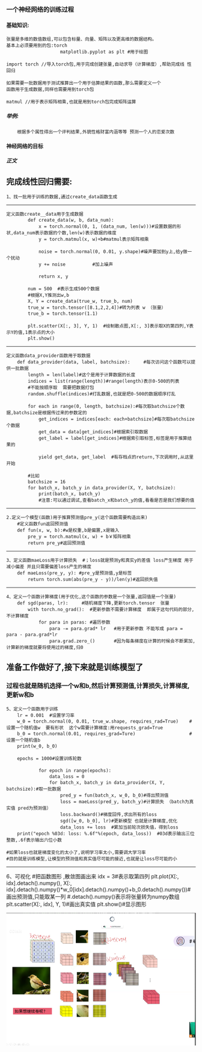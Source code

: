 ### 一个神经网络的训练过程

#### 基础知识:
    张量是多维的数值数组,可以包含标量、向量、矩阵以及更高维的数据结构。
    基本上必须要用到的包:torch
                        matplotlib.pyplot as plt #用于绘图

    import torch //导入torch包,用于完成创建张量,自动求导（计算梯度）,帮助完成线 性回归

    如果需要一批数据用于测试推算出一个用于估算结果的函数,那么需要定义一个
    函数用于生成数据,同样也需要用到torch包

    matmul //用于表示矩阵相乘,也就是用到torch包完成矩阵运算
##### 举例:
        根据多个属性得出一个评判结果,外貌性格财富内涵等等 预测一个人的恋爱次数

#### 神经网络的目标
 
##### 正文

## 完成线性回归需要:

    1、找一批用于训练的数据,通过create_data函数生成
---- 
    定义函数create__data用于生成数据
            def create_data(w, b, data_num):
                x = torch.normal(0, 1, (data_num, len(w)))#设置数据的形状,data_num表示数据的个数,len(w)表示数据的维度
                y = torch.matmul(x, w)+b#matmul表示矩阵相乘

                noise = torch.normal(0, 0.01, y.shape)#噪声要加到y上,给y做一个扰动
                y += noise          #加上噪声

                return x, y

            num = 500  #表示生成500个数据
            #根据X,Y推测出w,b
            X, Y = create_data(true_w, true_b, num) 
            true_w = torch.tensor([8.1,2,2,4])#转为列表 w （张量）
            true_b = torch.tensor(1.1)
            
            plt.scatter(X[:, 3], Y, 1)  #绘制散点图,X[:, 3]表示取X的第四列,Y表示Y的值,1表示点的大小
            plt.show()
---
    定义函数data_provider函数用于取数据
        def data_provider(data, label, batchsize):     #每次访问这个函数可以提供一批数据
            length = len(label)#这个是用于计算数据的长度
            indices = list(range(length))#range(length)表示0-500的列表
            #不能按顺序取  需要把数据打包
            random.shuffle(indices)#打乱数据,也就是把0-500的数据顺序打乱

            for each in range(0, length, batchsize):#每次取batchsize个数据,batchsize是根据传过来的参数定的
                get_indices = indices[each: each+batchsize]#每次取batchsize个数据
                get_data = data[get_indices]#根据索引取数据
                get_label = label[get_indices]#根据索引取标签,标签是用于推算结果的

                yield get_data, get_label  #有存档点的return,下次调用时,从这里开始

            #比如
            batchsize = 16
            for batch_x, batch_y in data_provider(X, Y, batchsize):
                print(batch_x, batch_y)
                #注意:可以通过调试,查看batch_x和batch_y的值,看看是否是我们想要的值
    
---

    2.定义一个模型(函数)用于推算预测值pre_y(这个函数需要构造出来)
        #定义函数fun返回预测值
        def fun(x, w, b):#w是权重,b是偏置,x是输入
            pre_y = torch.matmul(x, w) + b￥矩阵相乘
            return pre_y#返回预测值
---                
    3、定义函数maeLoss用于计算损失  #；loss就是预测y和真实y的差值 loss产生梯度 用于减小偏差 并且只需要偏差loss产生的梯度
        def maeLoss(pre_y, y): #pre_y是预测值,y是标签
            return torch.sum(abs(pre_y - y))/len(y)#返回损失值
---
    4、定义一个函数计算梯度(用于优化,这个函数的参数是一个张量,返回值是一个张量)
        def sgd(paras, lr):     #随机梯度下降,更新torch.tensor  张量
            with torch.no_grad():  #更新参数不需要计算梯度  即属于这句代码的部分,不计算梯度 
                for para in paras: #遍历参数
                    para -= para.grad* lr   #用于更新参数 不能写成 para = para - para.grad*lr
                    para.grad.zero_()       #因为每条梯度在计算的时候会不断累加,计算新的梯度就要将使用过的梯度,归0  
    
## 准备工作做好了,接下来就是训练模型了
### 过程也就是随机选择一个w和b,然后计算预测值,计算损失,计算梯度,更新w和b
    5、定义一个函数用于训练
        lr = 0.001  #设置学习率
        w_0 = torch.normal(0, 0.01, true_w.shape, requires_rad=True)    #设置一个随机值w  要有形状  这个w需要计算梯度:用requests_grad=True  
        b_0 = torch.normal(0.01, requires_grad=Ture)                    #设置一个随机值b
        print(w_0, b_0)

        epochs = 1000#设置训练轮数

                for epoch in range(epochs):
                    data_loss = 0
                    for batch_x, batch_y in data_provider(X, Y, batchsize):#取一批数据
                        pred_y = fun(batch_x, w_0, b_0)#得出预测值
                        loss = maeLoss(pred_y, batch_y)#计算损失 （batch为真实值 pred为预测值）
                        loss.backward()#梯度回传,求出所有的loss
                        sgd([w_0, b_0], lr)#更新模型 也就是计算梯度,优化
                        data_loss += loss  #累加当前轮次损失值，得到loss
        print("epoch %03d: loss: %.6f"%(epoch, data_loss))  #03d表示输出三位整数,.6f表示输出六位小数

    #如果loss也就是梯度变化的太小了,说明学习率太小,需要调大学习率
    #目的就是训练模型,让模型的预测值和真实值尽可能的接近,也就是让loss尽可能的小
---
6、可视化
    #把函数图形 ,散敛图画出来
    idx = 3#表示取第四列
    plt.plot(X[:, idx].detach().numpy(), X[:, idx].detach().numpy()*w_0[idx].detach().numpy()+b_0.detach().numpy())#画出预测值,只能取某一列
    #.detach().numpy()表示将张量转为numpy数组
    plt.scatter(X[:, idx], Y, 1)#画出真实值
    plt.show()#显示图形

    





![卷积](images/image.png)
